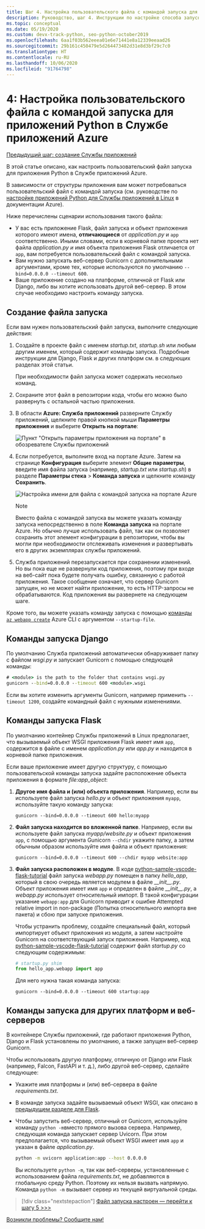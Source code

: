 ```yaml
---
title: Шаг 4. Настройка пользовательского файла с командой запуска для приложений Python в Службе приложений Azure в Linux
description: Руководство, шаг 4. Инструкции по настройке способа запуска веб-приложения в Службе приложений, в частности для Django, Flask и других платформ.
ms.topic: conceptual
ms.date: 05/19/2020
ms.custom: devx-track-python, seo-python-october2019
ms.openlocfilehash: 6aa1f03b562eeea01e6e71441e8a12339eeaad26
ms.sourcegitcommit: 29b161c450479e5d264473482d31e8d3bf29c7c0
ms.translationtype: HT
ms.contentlocale: ru-RU
ms.lasthandoff: 10/06/2020
ms.locfileid: "91764798"
---
```

# <a name="4-configure-a-custom-startup-file-for-python-apps-on-azure-app-service"></a>4: Настройка пользовательского файла с командой запуска для приложений Python в Службе приложений Azure

[Предыдущий шаг: создание Службы приложений](tutorial-deploy-app-service-on-linux-03.md)

В этой статье описано, как настроить пользовательский файл запуска для приложения Python в Службе приложений Azure.

В зависимости от структуры приложения вам может потребоваться пользовательский файл с командой запуска (см. руководстве по [настройке приложений Python для Службы приложений в Linux](/azure/app-service/configure-language-python) в документации Azure).

Ниже перечислены сценарии использования такого файла:

- У вас есть приложение Flask, файл запуска и объект приложения которого имеют имена, **отличающиеся** от *application.py* и `app` соответственно. Иными словами, если в корневой папке проекта нет файла *application.py* *и* имя объекта приложения Flask отличается от `app`, вам потребуется пользовательский файл с командой запуска.
- Вам нужно запускать веб-сервер Gunicorn с дополнительными аргументами, кроме тех, которые используются по умолчанию `--bind=0.0.0.0 --timeout 600`.
- Ваше приложение создано на платформе, отличной от Flask или Django, либо вы хотите использовать другой веб-сервер. В этом случае необходимо настроить команду запуска.

## <a name="create-a-startup-file"></a>Создание файла запуска

Если вам нужен пользовательский файл запуска, выполните следующие действия:

1. Создайте в проекте файл с именем *startup.txt*, *startup.sh* или любым другим именем, который содержит команды запуска. Подробные инструкции для Django, Flask и других платформ см. в следующих разделах этой статьи.

    При необходимости файл запуска может содержать несколько команд.

1. Сохраните этот файл в репозитории кода, чтобы его можно было развернуть с остальной частью приложения.

1. В области **Azure: Служба приложений** разверните Службу приложений, щелкните правой кнопкой мыши **Параметры приложения** и выберите **Открыть на портале**:

    ![Пункт "Открыть параметры приложения на портале" в обозревателе Службы приложений](media/deploy-azure/open-application-settings-in-portal-for-app-service.png)

1. Если потребуется, выполните вход на портале Azure. Затем на странице **Конфигурация** выберите элемент **Общие параметры**, введите имя файла запуска (например, *startup.txt* или *startup.sh*) в разделе **Параметры стека** > **Команда запуска** и щелкните команду **Сохранить**.

    ![Настройка имени для файла с командой запуска на портале Azure](media/deploy-azure/enter-startup-file-for-app-service-in-the-azure-portal.png)

    > [!NOTE]
    > Вместо файла с командой запуска вы можете указать команду запуска непосредственно в поле **Команда запуска** на портале Azure. Но обычно лучше использовать файл, так как он позволяет сохранить этот элемент конфигурации в репозитории, чтобы вы могли при необходимости отслеживать изменения и развертывать его в других экземплярах службы приложений.

1. Служба приложений перезапускается при сохранении изменений. Но вы пока еще не развернули код приложения, поэтому при входе на веб-сайт пока будете получать ошибку, связанную с работой приложения. Такое сообщение означает, что сервер Gunicorn запущен, но не может найти приложение, то есть HTTP-запросы не обрабатываются. Код приложения вы развернете на следующем шаге.

Кроме того, вы можете указать команду запуска с помощью [команды `az webapp create`](/cli/azure/webapp#az-webapp-create) Azure CLI с аргументом `--startup-file`.

## <a name="django-startup-commands"></a>Команды запуска Django

По умолчанию Служба приложений автоматически обнаруживает папку с файлом *wsgi.py* и запускает Gunicorn с помощью следующей команды:

```cmd
# <module> is the path to the folder that contains wsgi.py
gunicorn --bind=0.0.0.0 --timeout 600 <module>.wsgi
```

Если вы хотите изменить аргументы Gunicorn, например применить `--timeout 1200`, создайте командный файл с нужными изменениями.

## <a name="flask-startup-commands"></a>Команды запуска Flask

По умолчанию контейнер Службы приложений в Linux предполагает, что вызываемый объект WSGI приложения Flask имеет имя `app`, содержится в файле с именем *application.py* или *app.py* и находится в корневой папке приложения.

Если ваше приложение имеет другую структуру, с помощью пользовательской команды запуска задайте расположение объекта приложения в формате *file:app_object*:

1. **Другое имя файла и (или) объекта приложения**. Например, если вы используете файл запуска *hello.py* и объект приложения `myapp`, используйте такую команду запуска:

    ```text
    gunicorn --bind=0.0.0.0 --timeout 600 hello:myapp
    ```

1. **Файл запуска находится во вложенной папке**. Например, если вы используете файл запуска *myapp/website.py* и объект приложения `app`, с помощью аргумента Gunicorn `--chdir` укажите папку, а затем обычным образом используйте имя файла и объект приложения:

    ```text
    gunicorn --bind=0.0.0.0 --timeout 600 --chdir myapp website:app
    ```

1. **Файл запуска расположен в модуле**. В коде [python-sample-vscode-flask-tutorial](https://github.com/Microsoft/python-sample-vscode-flask-tutorial) файл запуска *webapp.py* помещен в папку *hello_app*, который в свою очередь является модулем в файле *\_\_init\_\_.py*. Объект приложения имеет имя `app` и определен в файле *\_\_init\_\_.py*, а *webapp.py* использует относительный импорт. В такой конфигурации указание `webapp:app` для Gunicorn приводит к ошибке Attempted relative import in non-package (Попытка относительного импорта вне пакета) и сбою при запуске приложения.

    Чтобы устранить проблему, создайте специальный файл, который импортирует объект приложения из модуля, а затем настройте Gunicorn на соответствующий запуск приложения. Например, код [python-sample-vscode-flask-tutorial](https://github.com/Microsoft/python-sample-vscode-flask-tutorial) содержит файл *startup.py* со следующим содержимым:

    ```python
    # startup.py shim
    from hello_app.webapp import app
    ```

    Для него нужна такая команда запуска:

    ```text
    gunicorn --bind=0.0.0.0 --timeout 600 startup:app
    ```

## <a name="startup-commands-for-other-frameworks-and-web-servers"></a>Команды запуска для других платформ и веб-серверов

В контейнере Службы приложений, где работают приложения Python, Django и Flask установлены по умолчанию, а также запущен веб-сервер Gunicorn.

Чтобы использовать другую платформу, отличную от Django или Flask (например, Falcon, FastAPI и т. д.), либо другой веб-сервер, сделайте следующее:

- Укажите имя платформы и (или) веб-сервера в файле *requirements.txt*.
- В команде запуска задайте вызываемый объект WSGI, как описано в [предыдущем разделе для Flask](#flask-startup-commands).
- Чтобы запустить веб-сервер, отличный от Gunicorn, используйте команду `python -m`вместо прямого вызова сервера. Например, следующая команда запускает сервер Uvicorn. При этом предполагается, что вызываемый объект WSGI имеет имя `app` и указан в файле *application.py*.

    ```sh
    python -m uvicorn application:app --host 0.0.0.0
    ```

    Вы используете `python -m`, так как веб-серверы, установленные с использованием файла *requirements.txt*, не добавляются в глобальную среду Python. Поэтому их нельзя вызвать напрямую. Команда `python -m` вызывает сервер из текущей виртуальной среды.

> [!div class="nextstepaction"]
> [Файл запуска настроен — перейти к шагу 5 >>>](tutorial-deploy-app-service-on-linux-05.md)

[Возникли проблемы? Сообщите нам!](https://aka.ms/FlaskVSCQuickstartHelp)
